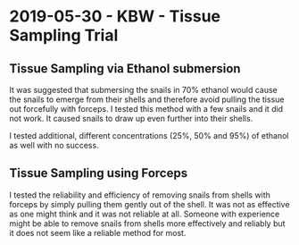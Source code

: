 # 2019-05-30 - KBW - Tissue Sampling Trial

## Tissue Sampling via Ethanol submersion

It was suggested that submersing the snails in 70% ethanol would cause the snails to emerge from their shells and therefore avoid pulling the tissue out forcefully with forceps. I tested this method with a few snails and it did not work. It caused snails to draw up even further into their shells.

I tested additional, different concentrations (25%, 50% and 95%) of ethanol as well with no success.

## Tissue Sampling using Forceps

I tested the reliability and efficiency of removing snails from shells with forceps by simply pulling them gently out of the shell. It was not as effective as one might think and it was not reliable at all. Someone with experience might be able to remove snails from shells more effectively and reliably but it does not seem like a reliable method for most.